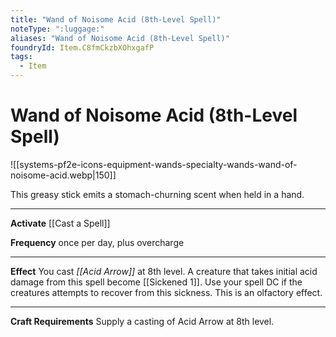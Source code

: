 ```yaml
---
title: "Wand of Noisome Acid (8th-Level Spell)"
noteType: ":luggage:"
aliases: "Wand of Noisome Acid (8th-Level Spell)"
foundryId: Item.C8fmCkzbXOhxgafP
tags:
  - Item
---
```


# Wand of Noisome Acid (8th-Level Spell)
![[systems-pf2e-icons-equipment-wands-specialty-wands-wand-of-noisome-acid.webp|150]]

This greasy stick emits a stomach-churning scent when held in a hand.

* * *

**Activate** [[Cast a Spell]]

**Frequency** once per day, plus overcharge

* * *

**Effect** You cast _[[Acid Arrow]]_ at 8th level. A creature that takes initial acid damage from this spell become [[Sickened 1]]. Use your spell DC if the creatures attempts to recover from this sickness. This is an olfactory effect.

* * *

**Craft Requirements** Supply a casting of Acid Arrow at 8th level.
